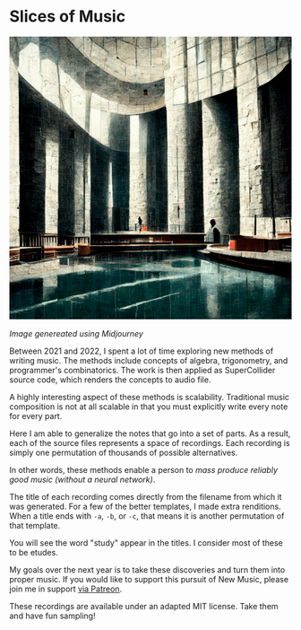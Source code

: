 # Slices of Music 

![People near a pool in a tall building](album-art.png)

_Image genereated using Midjourney_

Between 2021 and 2022, I spent a lot of time exploring new methods of writing music. The methods include concepts of algebra, trigonometry, and programmer's combinatorics. The work is then applied as SuperCollider source code, which renders the concepts to audio file. 

A highly interesting aspect of these methods is scalability. Traditional music composition is not at all scalable in that you must explicitly write every note for every part. 

Here I am able to generalize the notes that go into a set of parts. As a result, each of the source files represents a space of recordings. Each recording is simply one permutation of thousands of possible alternatives. 

In other words, these methods enable a person to _mass produce reliably good music (without a neural network)_. 

The title of each recording comes directly from the filename from which it was generated. For a few of the better templates, I made extra renditions. When a title ends with `-a`, `-b`, or `-c`, that means it is another permutation of that template. 

You will see the word "study" appear in the titles. I consider most of these to be etudes. 

My goals over the next year is to take these discoveries and turn them into proper music. If you would like to support this pursuit of New Music, please join me in support [via Patreon](https://www.patreon.com/cortlandmahoney). 

These recordings are available under an adapted MIT license. Take them and have fun sampling! 
